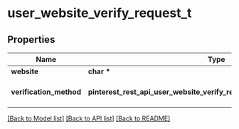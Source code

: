 # user_website_verify_request_t

## Properties
Name | Type | Description | Notes
------------ | ------------- | ------------- | -------------
**website** | **char \*** |  | [optional] 
**verification_method** | **pinterest_rest_api_user_website_verify_request_VERIFICATIONMETHOD_e** |  | [optional] [default to 'METATAG']

[[Back to Model list]](../README.md#documentation-for-models) [[Back to API list]](../README.md#documentation-for-api-endpoints) [[Back to README]](../README.md)


